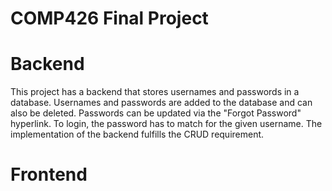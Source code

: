 # COMP426 Final Project

# Backend
This project has a backend that stores usernames and passwords in a database. Usernames and passwords are added to the database and can also be deleted. Passwords can be updated via the "Forgot Password" hyperlink. To login, the password has to match for the given username. The implementation of the backend fulfills the CRUD requirement.

# Frontend

